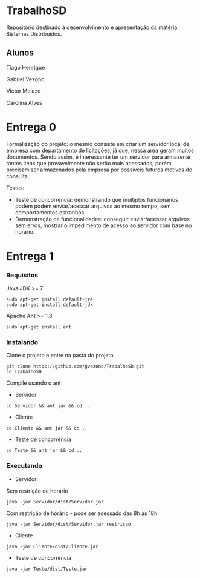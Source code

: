 # TrabalhoSD
Repositório destinado à desenvolvimento e apresentação da matéria Sistemas Distribuídos.

## Alunos
Tiago Henrique

Gabriel Vezono

Victor Melazo

Carolina Alves

# Entrega 0
Formalização do projeto: o mesmo consiste em criar um servidor local de empresa com departamento de licitações, já que, nessa área geram muitos documentos. Sendo assim, é interessante ter um servidor para armazenar tantos itens que provavelmente não serão mais acessados, porém, precisam ser armazenados pela empresa por possíveis futuros motivos de consulta.

Testes:
  - Teste de concorrência: demonstrando que múltiplos funcionários podem podem enviar/acessar arquivos ao mesmo tempo, sem comportamentos estranhos.
  - Demonstração de funcionalidades: conseguir enviar/acessar arquivos sem erros, mostrar o impedimento de acesso ao servidor com base no horário.

# Entrega 1
### Requisitos
Java JDK >= 7
```
sudo apt-get install default-jre
sudo apt-get install default-jdk
```
Apache Ant >= 1.8
```
sudo apt-get install ant
```

### Instalando
Clone o projeto e entre na pasta do projeto
```
git clone https://github.com/gvezono/TrabalhoSD.git
cd TrabalhoSD
```

Compile usando o ant

  - Servidor
```
cd Servidor && ant jar && cd ..
```
  - Cliente
```
cd Cliente && ant jar && cd ..
```
  - Teste de concorrência
```
cd Teste && ant jar && cd ..
```

### Executando
  - Servidor

Sem restrição de horário
```
java -jar Servidor/dist/Servidor.jar
```
Com restrição de horário - pode ser acessado das 8h às 18h
```
java -jar Servidor/dist/Servidor.jar restricao
```
  - Cliente
```
java -jar Cliente/dist/Cliente.jar
```
  - Teste de concorrência
```
java -jar Teste/dist/Teste.jar
```
